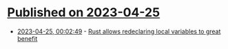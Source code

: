 # [Published on 2023-04-25](index.md)

* [2023-04-25, 00:02:49](https://lobste.rs/s/xm2rdj/rust_allows_redeclaring_local_variables) - [Rust allows redeclaring local variables to great benefit](https://ntietz.com/blog/rust-shadowing-idiomatic/)
